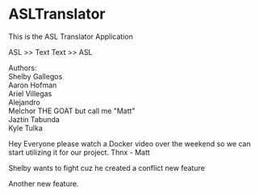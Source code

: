 # ASLTranslator
This is the ASL Translator Application

ASL >> Text
Text >> ASL


Authors:\
    Shelby Gallegos\
    Aaron Hofman\
    Ariel Villegas\
	Alejandro\
    Melchor THE GOAT but call me "Matt"\
    Jaztin Tabunda\
    Kyle Tulka
    
Hey Everyone please watch a Docker video over the weekend so we can start utilizing it for our project. Thnx - Matt

Shelby wants to fight cuz he created a conflict
new feature

Another new feature.